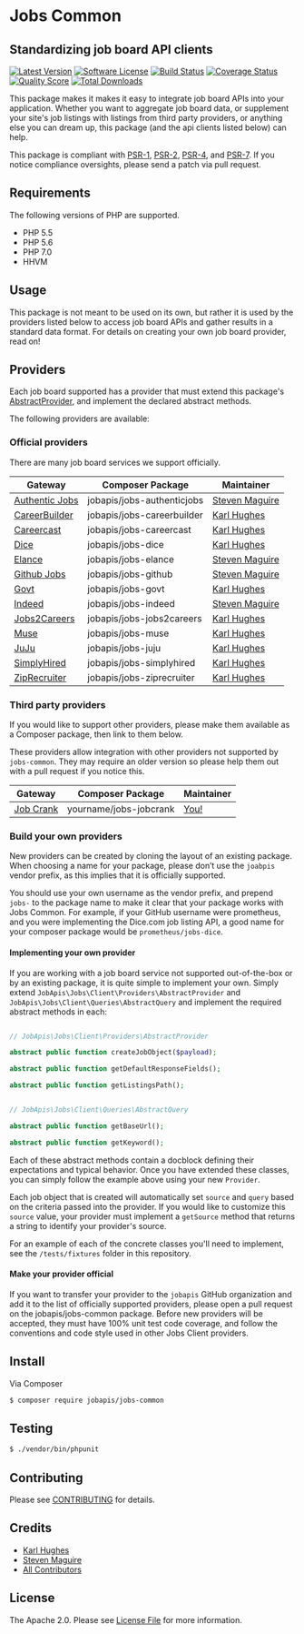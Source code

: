 # Jobs Common

## Standardizing job board API clients

[![Latest Version](https://img.shields.io/github/release/jobapis/jobs-common.svg?style=flat-square)](https://github.com/jobapis/jobs-common/releases)
[![Software License](https://img.shields.io/badge/license-APACHE%202.0-brightgreen.svg?style=flat-square)](LICENSE.md)
[![Build Status](https://img.shields.io/travis/jobapis/jobs-common/master.svg?style=flat-square&1)](https://travis-ci.org/jobapis/jobs-common)
[![Coverage Status](https://img.shields.io/scrutinizer/coverage/g/jobapis/jobs-common.svg?style=flat-square)](https://scrutinizer-ci.com/g/jobapis/jobs-common/code-structure)
[![Quality Score](https://img.shields.io/scrutinizer/g/jobapis/jobs-common.svg?style=flat-square)](https://scrutinizer-ci.com/g/jobapis/jobs-common)
[![Total Downloads](https://img.shields.io/packagist/dt/jobapis/jobs-common.svg?style=flat-square)](https://packagist.org/packages/jobapis/jobs-common)

This package makes it makes it easy to integrate job board APIs into your application. Whether you want to aggregate job board data, or supplement your site's job listings with listings from third party providers, or anything else you can dream up, this package (and the api clients listed below) can help.

This package is compliant with [PSR-1][], [PSR-2][], [PSR-4][], and [PSR-7][]. If you notice compliance oversights, please send a patch via pull request.

[PSR-1]: https://github.com/php-fig/fig-standards/blob/master/accepted/PSR-1-basic-coding-standard.md
[PSR-2]: https://github.com/php-fig/fig-standards/blob/master/accepted/PSR-2-coding-style-guide.md
[PSR-4]: https://github.com/php-fig/fig-standards/blob/master/accepted/PSR-4-autoloader.md
[PSR-7]: https://github.com/php-fig/fig-standards/blob/master/accepted/PSR-7-http-message.md

## Requirements

The following versions of PHP are supported.

* PHP 5.5
* PHP 5.6
* PHP 7.0
* HHVM

## Usage
This package is not meant to be used on its own, but rather it is used by the providers listed below to access job board APIs and gather results in a standard data format. For details on creating your own job board provider, read on!

## Providers

Each job board supported has a provider that must extend this package's [AbstractProvider](https://github.com/jobapis/jobs-common/blob/master/src/Provider/AbstractProvider.php), and implement the declared abstract methods.

The following providers are available:

### Official providers

There are many job board services we support officially.

Gateway | Composer Package | Maintainer
--- | --- | ---
[Authentic Jobs](https://github.com/jobapis/jobs-authenticjobs) | jobapis/jobs-authenticjobs| [Steven Maguire](https://github.com/stevenmaguire)
[CareerBuilder](https://github.com/jobapis/jobs-careerbuilder) | jobapis/jobs-careerbuilder| [Karl Hughes](https://github.com/karllhughes)
[Careercast](https://github.com/jobapis/jobs-careercast) | jobapis/jobs-careercast| [Karl Hughes](https://github.com/karllhughes)
[Dice](https://github.com/jobapis/jobs-dice) | jobapis/jobs-dice| [Karl Hughes](https://github.com/karllhughes)
[Elance](https://github.com/jobapis/jobs-elance) | jobapis/jobs-elance| [Steven Maguire](https://github.com/stevenmaguire)
[Github Jobs](https://github.com/jobapis/jobs-github) | jobapis/jobs-github| [Steven Maguire](https://github.com/stevenmaguire)
[Govt](https://github.com/jobapis/jobs-govt) | jobapis/jobs-govt| [Karl Hughes](https://github.com/karllhughes)
[Indeed](https://github.com/jobapis/jobs-indeed) | jobapis/jobs-indeed| [Steven Maguire](https://github.com/stevenmaguire)
[Jobs2Careers](https://github.com/jobapis/jobs-jobs2careers) | jobapis/jobs-jobs2careers| [Karl Hughes](https://github.com/karllhughes)
[Muse](https://github.com/jobapis/jobs-muse) | jobapis/jobs-muse| [Karl Hughes](https://github.com/karllhughes)
[JuJu](https://github.com/jobapis/jobs-juju) | jobapis/jobs-juju| [Karl Hughes](https://github.com/karllhughes)
[SimplyHired](https://github.com/jobapis/jobs-simplyhired) | jobapis/jobs-simplyhired| [Karl Hughes](https://github.com/karllhughes)
[ZipRecruiter](https://github.com/jobapis/jobs-ziprecruiter) | jobapis/jobs-ziprecruiter| [Karl Hughes](https://github.com/karllhughes)

### Third party providers

If you would like to support other providers, please make them available as a Composer package, then link to them
below.

These providers allow integration with other providers not supported by `jobs-common`. They may require an older version
so please help them out with a pull request if you notice this.

Gateway | Composer Package | Maintainer
--- | --- | ---
[Job Crank](http://www.jobcrank.com/) | yourname/jobs-jobcrank | [You!](https://github.com)

### Build your own providers

New providers can be created by cloning the layout of an existing package. When choosing a name for your package, please don’t use the `joabpis` vendor prefix, as this implies that it is officially supported.

You should use your own username as the vendor prefix, and prepend `jobs-` to the package name to make it clear that your package works with Jobs Common. For example, if your GitHub username were prometheus, and you were implementing the Dice.com job listing API, a good name for your composer package would be `prometheus/jobs-dice`.

#### Implementing your own provider

If you are working with a job board service not supported out-of-the-box or by an existing package, it is quite simple to implement your own. Simply extend `JobApis\Jobs\Client\Providers\AbstractProvider` and `JobApis\Jobs\Client\Queries\AbstractQuery` and implement the required abstract methods in each:

```php

// JobApis\Jobs\Client\Providers\AbstractProvider

abstract public function createJobObject($payload);

abstract public function getDefaultResponseFields();

abstract public function getListingsPath();


// JobApis\Jobs\Client\Queries\AbstractQuery

abstract public function getBaseUrl();

abstract public function getKeyword();

```

Each of these abstract methods contain a docblock defining their expectations and typical behavior. Once you have extended these classes, you can simply follow the example above using your new `Provider`.

Each job object that is created will automatically set `source` and `query` based on the criteria passed into the provider. If you would like to customize this `source` value, your provider must implement a `getSource` method that returns a string to identify your provider's source.

For an example of each of the concrete classes you'll need to implement, see the `/tests/fixtures` folder in this repository. 

#### Make your provider official

If you want to transfer your provider to the `jobapis` GitHub organization and add it to the list of officially supported providers, please open a pull request on the jobapis/jobs-common package. Before new providers will be accepted, they must have 100% unit test code coverage, and follow the conventions and code style used in other Jobs Client providers.

## Install

Via Composer

``` bash
$ composer require jobapis/jobs-common
```

## Testing

``` bash
$ ./vendor/bin/phpunit
```

## Contributing

Please see [CONTRIBUTING](https://github.com/jobapis/jobs-common/blob/master/CONTRIBUTING.md) for details.

## Credits

- [Karl Hughes](https://github.com/karllhughes)
- [Steven Maguire](https://github.com/stevenmaguire)
- [All Contributors](https://github.com/jobapis/jobs-common/contributors)

## License

The Apache 2.0. Please see [License File](https://github.com/jobapis/jobs-common/blob/master/LICENSE) for more information.
